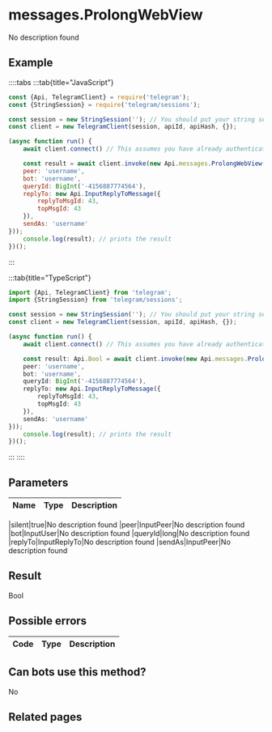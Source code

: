 # messages.ProlongWebView

No description found

## Example

::::tabs
:::tab{title="JavaScript"}
```js
const {Api, TelegramClient} = require('telegram');
const {StringSession} = require('telegram/sessions');

const session = new StringSession(''); // You should put your string session here
const client = new TelegramClient(session, apiId, apiHash, {});

(async function run() {
    await client.connect() // This assumes you have already authenticated with .start()

    const result = await client.invoke(new Api.messages.ProlongWebView({
    peer: 'username',
    bot: 'username',
    queryId: BigInt('-4156887774564'),
    replyTo: new Api.InputReplyToMessage({
        replyToMsgId: 43,
        topMsgId: 43
    }),
    sendAs: 'username'
}));
    console.log(result); // prints the result
})();
```
:::

:::tab{title="TypeScript"}
```ts
import {Api, TelegramClient} from 'telegram';
import {StringSession} from 'telegram/sessions';

const session = new StringSession(''); // You should put your string session here
const client = new TelegramClient(session, apiId, apiHash, {});

(async function run() {
    await client.connect() // This assumes you have already authenticated with .start()

    const result: Api.Bool = await client.invoke(new Api.messages.ProlongWebView({
    peer: 'username',
    bot: 'username',
    queryId: BigInt('-4156887774564'),
    replyTo: new Api.InputReplyToMessage({
        replyToMsgId: 43,
        topMsgId: 43
    }),
    sendAs: 'username'
}));
    console.log(result); // prints the result
})();
```
:::
::::



## Parameters

| Name | Type | Description |
| :--: | ---- | ----------- |

|silent|true|No description found
|peer|InputPeer|No description found
|bot|InputUser|No description found
|queryId|long|No description found
|replyTo|InputReplyTo|No description found
|sendAs|InputPeer|No description found


## Result

Bool

## Possible errors

| Code | Type | Description |
| :--: | ---- | ----------- |



## Can bots use this method?

No

## Related pages



